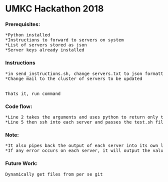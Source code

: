 # UMKC Hackathon 2018

<h3>Prerequisites:</h3>
<pre>
*Python installed
*Instructions to forward to servers on system
*List of servers stored as json
*Server keys already installed</pre>

<h3>Instructions</h3>
<pre>
*in send_instructions.sh, change servers.txt to json formatted list of servers
*Change mail to the cluster of servers to be updated
<br>
Thats it, run command</pre>

<h3>Code flow:</h3>
<pre>
*Line 2 takes the arguments and uses python to return only the server cluster requested
*Line 5 then ssh into each server and passes the test.sh file which contains the script to be run in parallel</pre>

<h3>Note:</h3>
<pre>
*It also pipes back the output of each server into its own log file
*If any error occurs on each server, it will output the value on how many servers it occurs</pre>

<h3>Future Work:</h3>
<pre>Dynamically get files from per se git</pre>
